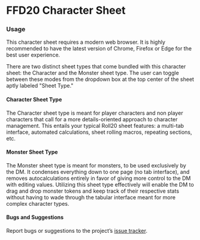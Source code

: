 # FFD20 Character Sheet

### Usage

This character sheet requires a modern web browser. It is highly recommended to have the latest
version of Chrome, Firefox or Edge for the best user experience.

There are two distinct sheet types that come bundled with this character sheet: the Character and the Monster sheet type. The user can toggle between these modes from the dropdown box at the top center of the sheet aptly labeled "Sheet Type." 

#### Character Sheet Type

The Character sheet type is meant for player characters and non player characters that call for a more details-oriented approach to character management. This entails your typical Roll20 sheet features: a multi-tab interface, automated calculations, sheet rolling macros, repeating sections, etc. 

#### Monster Sheet Type

The Monster sheet type is meant for monsters, to be used exclusively by the DM. It condenses everything down to one page (no tab interface), and removes autocalculations entirely in favor of giving more control to the DM with editing values. Utilizing this sheet type effectively will enable the DM to drag and drop monster tokens and keep track of their respective stats without having to wade through the tabular interface meant for more complex character types.

#### Bugs and Suggestions

Report bugs or suggestions to the project’s [issue
tracker](https://github.com/Azurift/roll20-character-sheets/issues).

